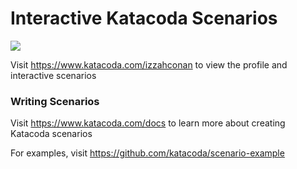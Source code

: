 # Interactive Katacoda Scenarios

[![](http://shields.katacoda.com/katacoda/izzahconan/count.svg)](https://www.katacoda.com/izzahconan "Get your profile on Katacoda.com")

Visit https://www.katacoda.com/izzahconan to view the profile and interactive scenarios

### Writing Scenarios
Visit https://www.katacoda.com/docs to learn more about creating Katacoda scenarios

For examples, visit https://github.com/katacoda/scenario-example
